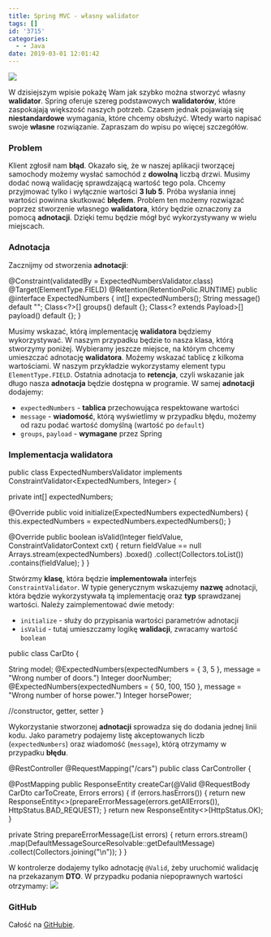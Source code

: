 ```yaml
---
title: Spring MVC - własny walidator
tags: []
id: '3715'
categories:
  - - Java
date: 2019-03-01 12:01:42
---
```


![](https://codecouple.pl/wp-content/uploads/2018/02/spring-by-pivotal-300x98.png)

W dzisiejszym wpisie pokażę Wam jak szybko można stworzyć własny **walidator**. Spring oferuje szereg podstawowych **walidatorów**, które zaspokajają większość naszych potrzeb. Czasem jednak pojawiają się **niestandardowe** wymagania, które chcemy obsłużyć. Wtedy warto napisać swoje **własne** rozwiązanie. Zapraszam do wpisu po więcej szczegółów.
<!-- more -->
### Problem

Klient zgłosił nam **błąd**. Okazało się, że w naszej aplikacji tworzącej samochody możemy wysłać samochód z **dowolną** liczbą drzwi. Musimy dodać nową walidację sprawdzającą wartość tego pola. Chcemy przyjmować tylko i wyłącznie wartości **3 lub 5**. Próba wysłania innej wartości powinna skutkować **błędem**. Problem ten możemy rozwiązać poprzez stworzenie własnego **walidatora**, który będzie oznaczony za pomocą **adnotacji**. Dzięki temu będzie mógł być wykorzystywany w wielu miejscach.

### Adnotacja

Zacznijmy od stworzenia **adnotacji**:

@Constraint(validatedBy = ExpectedNumbersValidator.class)
@Target(ElementType.FIELD)
@Retention(RetentionPolic.RUNTIME)
public @interface ExpectedNumbers {
    int\[\] expectedNumbers();
    String message() default "";
    Class<?>\[\] groups() default {};
    Class<? extends Payload>\[\] payload() default {};
}

Musimy wskazać, którą implementację **walidatora** będziemy wykorzystywać. W naszym przypadku będzie to nasza klasa, którą stworzymy poniżej. Wybieramy jeszcze miejsce, na którym chcemy umieszczać adnotację **walidatora**. Możemy wskazać tablicę z kilkoma wartościami. W naszym przykładzie wykorzystamy element typu `ElementType.FIELD`. Ostatnia adnotacja to **retencja**, czyli wskazanie jak długo nasza **adnotacja** będzie dostępna w programie. W samej **adnotacji** dodajemy:

*   `expectedNumbers` - **tablica** przechowująca respektowane wartości
*   `message` - **wiadomość**, którą wyświetlimy w przypadku błędu, możemy od razu podać wartość domyślną (wartość po `default`)
*   `groups`, `payload` - **wymagane** przez Spring

### Implementacja walidatora

public class ExpectedNumbersValidator implements ConstraintValidator<ExpectedNumbers, Integer> {

  private int\[\] expectedNumbers;

  @Override
  public void initialize(ExpectedNumbers expectedNumbers) {
    this.expectedNumbers = expectedNumbers.expectedNumbers();
  }

  @Override
  public boolean isValid(Integer fieldValue, ConstraintValidatorContext cxt) {
    return fieldValue == null  Arrays.stream(expectedNumbers)
                                       .boxed()
                                       .collect(Collectors.toList())
                                       .contains(fieldValue);
  }
}

Stwórzmy **klasę**, która będzie **implementowała** interfejs `ConstraintValidator`. W typie generycznym wskazujemy **nazwę** adnotacji, która będzie wykorzystywała tą implementację oraz **typ** sprawdzanej wartości. Należy zaimplementować dwie metody:

*   `initialize` - służy do przypisania wartości parametrów adnotacji
*   `isValid` - tutaj umieszczamy logikę **walidacji**, zwracamy wartość `boolean`

public class CarDto {

  String model;
  @ExpectedNumbers(expectedNumbers = { 3, 5 }, message = "Wrong number of doors.")
  Integer doorNumber;
  @ExpectedNumbers(expectedNumbers = { 50, 100, 150 }, message = "Wrong number of horse power.")
  Integer horsePower;

  //constructor, getter, setter
}

Wykorzystanie stworzonej **adnotacji** sprowadza się do dodania jednej linii kodu. Jako parametry podajemy listę akceptowanych liczb (`expectedNumbers`) oraz wiadomość (`message`), którą otrzymamy w przypadku **błędu**.

@RestController
@RequestMapping("/cars")
public class CarController {

  @PostMapping
  public ResponseEntity<String> createCar(@Valid @RequestBody CarDto carToCreate, Errors errors) {
    if (errors.hasErrors()) {
      return new ResponseEntity<>(prepareErrorMessage(errors.getAllErrors()), HttpStatus.BAD\_REQUEST);
    }
    return new ResponseEntity<>(HttpStatus.OK);
  }

  private String prepareErrorMessage(List<ObjectError> errors) {
    return errors.stream()
        .map(DefaultMessageSourceResolvable::getDefaultMessage)
        .collect(Collectors.joining("\\n"));
  }
}

W kontrolerze dodajemy tylko adnotację `@Valid`, żeby uruchomić walidację na przekazanym **DTO**. W przypadku podania niepoprawnych wartości otrzymamy: ![](https://codecouple.pl/wp-content/uploads/2019/02/Screenshot-2019-02-27-at-12.50.26-266x300.png)

### GitHub

Całość na [GitHubie](https://github.com/apieszczek/CodeCouple/tree/master/CustomValidator).